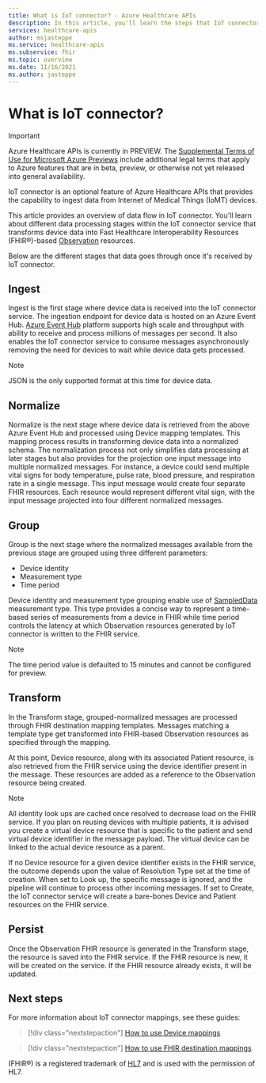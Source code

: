 ```yaml
---
title: What is IoT connector? - Azure Healthcare APIs
description: In this article, you'll learn the steps that IoT connector does before storing IoMT data in the FHIR service.
services: healthcare-apis
author: msjasteppe
ms.service: healthcare-apis
ms.subservice: fhir
ms.topic: overview
ms.date: 11/16/2021
ms.author: jasteppe
---
```


# What is IoT connector?

> [!IMPORTANT]
> Azure Healthcare APIs is currently in PREVIEW. The [Supplemental Terms of Use for Microsoft Azure Previews](https://azure.microsoft.com/support/legal/preview-supplemental-terms/) include additional legal terms that apply to Azure features that are in beta, preview, or otherwise not yet released into general availability.

IoT connector is an optional feature of Azure Healthcare APIs that provides the capability to ingest data from Internet of Medical Things (IoMT) devices.

This article provides an overview of data flow in IoT connector. You'll learn about different data processing stages within the IoT connector service that transforms device data into Fast Healthcare Interoperability Resources (FHIR&#174;)-based [Observation](https://www.hl7.org/fhir/observation.html) resources.

Below are the different stages that data goes through once it's received by IoT connector.

## Ingest

Ingest is the first stage where device data is received into the IoT connector service. The ingestion endpoint for device data is hosted on an Azure Event Hub. [Azure Event Hub](../../event-hubs/index.yml) platform supports high scale and throughput with ability to receive and process millions of messages per second. It also enables the IoT connector service to consume messages asynchronously removing the need for devices to wait while device data gets processed.

> [!NOTE]
> JSON is the only supported format at this time for device data.

## Normalize

Normalize is the next stage where device data is retrieved from the above Azure Event Hub and processed using Device mapping templates. This mapping process results in transforming device data into a normalized schema. The normalization process not only simplifies data processing at later stages but also provides for the projection one input message into multiple normalized messages. For instance, a device could send multiple vital signs for body temperature, pulse rate, blood pressure, and respiration rate in a single message. This input message would create four separate FHIR resources. Each resource would represent different vital sign, with the input message projected into four different normalized messages.

## Group

Group is the next stage where the normalized messages available from the previous stage are grouped using three different parameters: 

* Device identity
* Measurement type 
* Time period

Device identity and measurement type grouping enable use of [SampledData](https://www.hl7.org/fhir/datatypes.html#SampledData) measurement type. This type provides a concise way to represent a time-based series of measurements from a device in FHIR while time period controls the latency at which Observation resources generated by IoT connector is written to the FHIR service.

> [!NOTE]
> The time period value is defaulted to 15 minutes and cannot be configured for preview.

## Transform

In the Transform stage, grouped-normalized messages are processed through FHIR destination mapping templates. Messages matching a template type get transformed into FHIR-based Observation resources as specified through the mapping.

At this point, Device resource, along with its associated Patient resource, is also retrieved from the FHIR service using the device identifier present in the message. These resources are added as a reference to the Observation resource being created.

> [!NOTE]
>All identity look ups are cached once resolved to decrease load on the FHIR service. If you plan on reusing devices with multiple patients, it is advised you create a virtual device resource that is specific to the patient and send virtual device identifier in the message payload. The virtual device can be linked to the actual device resource as a parent.

If no Device resource for a given device identifier exists in the FHIR service, the outcome depends upon the value of Resolution Type set at the time of creation. When set to Look up, the specific message is ignored, and the pipeline will continue to process other incoming messages. If set to Create, the IoT connector service will create a bare-bones Device and Patient resources on the FHIR service.

## Persist

Once the Observation FHIR resource is generated in the Transform stage, the resource is saved into the FHIR service. If the FHIR resource is new, it will be created on the service. If the FHIR resource already exists, it will be updated.

## Next steps

For more information about IoT connector mappings, see these guides:

>[!div class="nextstepaction"]
>[How to use Device mappings](how-to-use-device-mappings.md)

>[!div class="nextstepaction"]
>[How to use FHIR destination mappings](how-to-use-fhir-mappings.md)

(FHIR&#174;) is a registered trademark of [HL7](https://hl7.org/fhir/) and is used with the permission of HL7.
